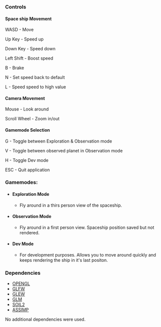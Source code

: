 ### Controls
#### Space ship Movement
WASD - Move

Up Key - Speed up

Down Key - Speed down

Left Shift - Boost speed

B - Brake

N - Set speed back to default

L - Speed speed to high value
#### Camera Movement
Mouse - Look around

Scroll Wheel - Zoom in/out
#### Gamemode Selection
G - Toggle between Exploration & Observation mode

V - Toggle between observed planet in Observation mode

H - Toggle Dev mode

ESC - Quit application

### Gamemodes:
- #### Exploration Mode
    - Fly around in a thirs person view of the spaceship.
- #### Observation Mode
    - Fly around in a first person view. Spaceship position saved but not rendered.
- #### Dev Mode
    - For development purposes. Allows you to move around quickly and keeps rendering the ship in it's last positon. 

### Dependencies
- [OPENGL](https://www.opengl.org/)
- [GLFW](https://www.glfw.org/)
- [GLEW](http://glew.sourceforge.net/)
- [GLM](https://glm.g-truc.net/0.9.9/index.html)
- [SOIL2](https://github.com/SpartanJ/SOIL2)
- [ASSIMP](https://www.assimp.org/)

No additional dependencies were used.